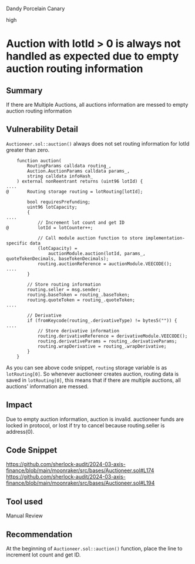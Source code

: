 Dandy Porcelain Canary

high

# Auction with lotId > 0 is always not handled as expected due to empty auction routing information

## Summary
If there are Multiple Auctions, all auctions information are messed to empty auction routing information

## Vulnerability Detail
`Auctioneer.sol::auction()` always does not set routing information for lotId greater than zero.
```solidity
    function auction(
        RoutingParams calldata routing_,
        Auction.AuctionParams calldata params_,
        string calldata infoHash_
    ) external nonReentrant returns (uint96 lotId) {
....
@       Routing storage routing = lotRouting[lotId];

        bool requiresPrefunding;
        uint96 lotCapacity;
        {
....
            // Increment lot count and get ID
@           lotId = lotCounter++;

            // Call module auction function to store implementation-specific data
            (lotCapacity) =
                auctionModule.auction(lotId, params_, quoteTokenDecimals, baseTokenDecimals);
            routing.auctionReference = auctionModule.VEECODE();
....
        }

        // Store routing information
        routing.seller = msg.sender;
        routing.baseToken = routing_.baseToken;
        routing.quoteToken = routing_.quoteToken;
....

        // Derivative
        if (fromKeycode(routing_.derivativeType) != bytes5("")) {
....
            // Store derivative information
            routing.derivativeReference = derivativeModule.VEECODE();
            routing.derivativeParams = routing_.derivativeParams;
            routing.wrapDerivative = routing_.wrapDerivative;
        }
    }
```
As you can see above code snippet, `routing` storage variable is as `lotRouting[0]`.
So whenever auctioneer creates auction, routing data is saved in `lotRouting[0]`, this means that if there are multiple auctions, all auctions' information are messed.

## Impact
Due to empty auction information, auction is invalid.  auctioneer funds are locked in protocol, or lost if try to cancel because routing.seller is address(0).

## Code Snippet
https://github.com/sherlock-audit/2024-03-axis-finance/blob/main/moonraker/src/bases/Auctioneer.sol#L174
https://github.com/sherlock-audit/2024-03-axis-finance/blob/main/moonraker/src/bases/Auctioneer.sol#L194

## Tool used

Manual Review

## Recommendation
At the beginning of `Auctioneer.sol::auction()` function, place the line to increment lot count and get ID.